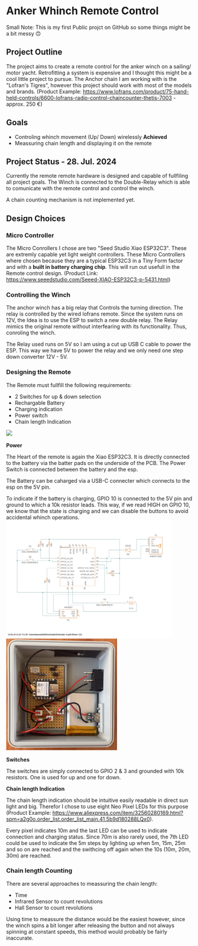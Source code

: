 # Anker Whinch Remote Control
Small Note: This is my first Public projct on GitHub so some things might be a bit messy 🙃

## Project Outline
The project aims  to create a remote control for the anker winch on a sailing/ motor yacht. 
Retrofitting a system is expensive and I thought this might be a cool little project to pursue.
The Anchor chain I am working with is the "Lofran's Tigres", however this project should work with most of the models and brands.
(Product Example: https://www.lofrans.com/product/75-hand-held-controls/6600-lofrans-radio-control-chaincounter-thetis-7003 - approx. 250 €)

## Goals
- Controling whinch movement (Up/ Down) wirelessly **Achieved**
- Meassuring chain length and displaying it on the remote

## Project Status - 28. Jul. 2024
Currently the remote remote hardware is designed and capable of fullfiling all project goals. 
The Winch is connected to the Double-Relay which is able to comunicate with the remote control and control the winch. 

A chain counting mechanism is not implemented yet.

## Design Choices
### Micro Controller
The Micro Conrollers I chose are two "Seed Studio Xiao ESP32C3". These are extremly capable yet light weight controllers.
These Micro Controllers where chosen because they are a typical ESP32C3 in a Tiny Form factor and with a **built in battery charging chip**. 
This will run out usefull in the Remote control design.
(Product Link: https://www.seeedstudio.com/Seeed-XIAO-ESP32C3-p-5431.html)

### Controlling the Winch
The anchor winch has a big relay that Controls the turning direction. The relay is controlled by the wired lofrans remote. 
Since the system runs on 12V, the Idea is to use the ESP to switch a new double relay. The Relay mimics the original remote without interfearing with its functionality. Thus, conroling the winch.

The Relay used runs on 5V so I am using a cut up USB C cable to power the ESP. This way we have 5V to power the relay and we only need one step down converter  12V - 5V.

### Designing the Remote
The Remote must fullfill the following requirements:

- 2 Switches for up & down selection
- Rechargable Battery
- Charging indication
- Power switch
- Chain length Indication
<img src="assets/images/remote_outside.jpg" width="350">

**Power**
  
The Heart of the remote is again the Xiao ESP32C3. It is directly connected to the battery via the batter pads on the underside of the PCB. The Power Switch is connected between the battery and the esp.

The Battery can be caharged via a USB-C connecter which connects to the esp on the 5V pin. 

To indicate if the battery is charging, GPIO 10 is connected to the 5V pin and ground to which a 10k resistor leads. This way, if we read HIGH on GPIO 10, we know that the state is charging and we can disable the buttons to avoid accidental whinch operations. 
<img src="assets/diagrams & manuals/Remote-schematic.jpg" width="450">
<img src="assets/images/remote_inside.jpg" width="300">


**Switches**

The switches are simply connected to GPIO 2 & 3 and grounded with 10k resistors. One is used for up and one for down.

**Chain length Indication**

The chain length indication should be intuitive easily readable in direct sun light and big. Therefor I chose to use eight Neo Pixel LEDs for this purpose (Product Example: https://www.aliexpress.com/item/32560280169.html?spm=a2g0o.order_list.order_list_main.41.5b9d180288LQx0). 

Every pixel indicates 10m and the last LED can be used to indicate connection and charging status. Since 70m is also rarely used, the 7th LED could be used to indicate the 5m steps by lighting up when 5m, 15m, 25m and so on are reached and the swithcing off again when the 10s (10m, 20m, 30m) are reached. 

### Chain length Counting
There are several approaches to meassuring the chain length:

- Time
- Infrared Sensor to count revolutions
- Hall Sensor to count revolutions

Using time to meassure the distance would be the easiest however, since the winch spins a bit longer after releasing the button and not always spinning at constant speeds, this method would probably be fairly inaccurate.

